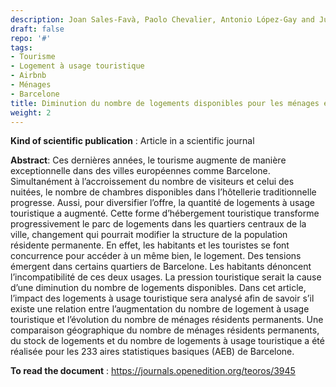 ```yaml
---
description: Joan Sales-Favà, Paolo Chevalier, Antonio López-Gay and Juan A. Módenes
draft: false
repo: '#'
tags:
- Tourisme
- Logement à usage touristique
- Airbnb
- Ménages
- Barcelone
title: Diminution du nombre de logements disponibles pour les ménages et pression touristique, l’exemple de Barcelone 
weight: 2
---
```

**Kind of scientific publication** : Article in a scientific journal

**Abstract**: Ces dernières années, le tourisme augmente de manière exceptionnelle dans des villes européennes comme Barcelone. Simultanément à l’accroissement du nombre de visiteurs et celui des nuitées, le nombre de chambres disponibles dans l’hôtellerie traditionnelle progresse. Aussi, pour diversifier l’offre, la quantité de logements à usage touristique a augmenté. Cette forme d’hébergement touristique transforme progressivement le parc de logements dans les quartiers centraux de la ville, changement qui pourrait modifier la structure de la population résidente permanente. En effet, les habitants et les touristes se font concurrence pour accéder à un même bien, le logement. Des tensions émergent dans certains quartiers de Barcelone. Les habitants dénoncent l’incompatibilité de ces deux usages. La pression touristique serait la cause d’une diminution du nombre de logements disponibles. Dans cet article, l’impact des logements à usage touristique sera analysé afin de savoir s’il existe une relation entre l’augmentation du nombre de logement à usage touristique et l’évolution du nombre de ménages résidents permanents. Une comparaison géographique du nombre de ménages résidents permanents, du stock de logements et du nombre de logements à usage touristique a été réalisée pour les 233 aires statistiques basiques (AEB) de Barcelone.

**To read the document** : https://journals.openedition.org/teoros/3945



